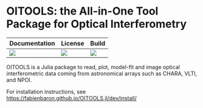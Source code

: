 # OITOOLS: the All-in-One Tool Package for Optical Interferometry

| **Documentation**               | **License**                     |**Build**                      |
|:--------------------------------|:--------------------------------|:------------------------------|
| [![][doc-dev-img]][doc-dev-url] | [![][license-img]][license-url] | [![][travis-img]][travis-url] |

OITOOLS is a Julia package to read, plot, model-fit and image optical interferometric data coming from astronomical arrays such as CHARA, VLTI, and NPOI.

[doc-dev-img]: https://img.shields.io/badge/docs-dev-blue.svg
[doc-dev-url]: https://fabienbaron.github.io/OITOOLS.jl/dev

[license-url]: ./LICENSE.md
[license-img]: http://img.shields.io/badge/license-GPL3-brightgreen.svg?style=flat

[travis-img]: https://travis-ci.com/fabienbaron/OITOOLS.jl.svg?branch=master
[travis-url]: https://travis-ci.com/fabienbaron/OITOOLS.jl

For installation instructions, see https://fabienbaron.github.io/OITOOLS.jl/dev/install/
